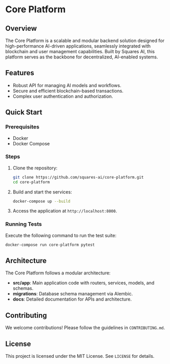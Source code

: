 # Core Platform

## Overview

The Core Platform is a scalable and modular backend solution designed for high-performance AI-driven applications, seamlessly integrated with blockchain and user management capabilities. Built by Squares AI, this platform serves as the backbone for decentralized, AI-enabled systems.

## Features

- Robust API for managing AI models and workflows.
- Secure and efficient blockchain-based transactions.
- Complex user authentication and authorization.

## Quick Start

### Prerequisites

- Docker
- Docker Compose

### Steps

1. Clone the repository:
   ```bash
   git clone https://github.com/squares-ai/core-platform.git
   cd core-platform
   ```

2. Build and start the services:
   ```bash
   docker-compose up --build
   ```

3. Access the application at `http://localhost:8000`.

### Running Tests

Execute the following command to run the test suite:
```bash
docker-compose run core-platform pytest
```

## Architecture

The Core Platform follows a modular architecture:

- **src/app**: Main application code with routers, services, models, and schemas.
- **migrations**: Database schema management via Alembic.
- **docs**: Detailed documentation for APIs and architecture.

## Contributing

We welcome contributions! Please follow the guidelines in `CONTRIBUTING.md`.

## License

This project is licensed under the MIT License. See `LICENSE` for details.
